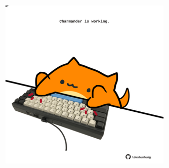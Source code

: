 <!-- built at 04/01/2023, 06:00:59 UTC -->
<p align="center">
  <img width="500" height="500" src="./ReadmeImage.svg">
</p>
